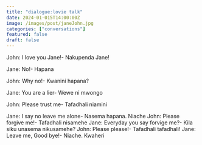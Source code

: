 ```yaml
---
title: "dialogue:lovie talk"
date: 2024-01-015T14:00:00Z
image: /images/post/janeJohn.jpg
categories: ["conversations"]
featured: false
draft: false
---
```




<div>

John: I love you Jane!- Nakupenda Jane!

Jane: No!- Hapana

John: Why no!- Kwanini hapana?

Jane: You are a lier- Wewe ni mwongo

John: Please trust me- Tafadhali niamini

Jane: I say no leave me alone- Nasema hapana. Niache
John: Please forgive me!- Tafadhali nisamehe
Jane: Everyday you say forvige me?- Kila siku unasema nikusamehe?
John: Please please!- Tafadhali tafadhali!
Jane: Leave me, Good bye!- Niache. Kwaheri

</div>




